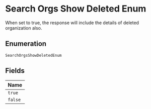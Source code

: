 
# Search Orgs Show Deleted Enum

When set to true, the response will include the details of deleted organization also.

## Enumeration

`SearchOrgsShowDeletedEnum`

## Fields

| Name |
|  --- |
| `true` |
| `false` |

